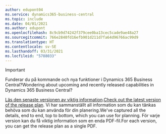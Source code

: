 ```yaml
---
author: edupont04
ms.service: dynamics365-business-central
ms.topic: include
ms.date: 04/01/2021
ms.author: edupont
ms.openlocfilehash: 8c9cb9d74242f379cee0ba13cec5cade9ae48a27
ms.sourcegitcommit: 766e2840fd16efb901d211d7fa64d96766ac99d9
ms.translationtype: HT
ms.contentlocale: sv-SE
ms.lasthandoff: 03/31/2021
ms.locfileid: "5788033"
---
```

> [!IMPORTANT]
>
> <span data-ttu-id="cbcbf-101">Funderar du på kommande och nya funktioner i Dynamics 365 Business Central?</span><span class="sxs-lookup"><span data-stu-id="cbcbf-101">Wondering about upcoming and recently released capabilities in Dynamics 365 Business Central?</span></span>
>
> <span data-ttu-id="cbcbf-102">[Läs den senaste versionen av viktig information](/dynamics365/release-plans/).</span><span class="sxs-lookup"><span data-stu-id="cbcbf-102">[Check out the latest version of the release plan](/dynamics365/release-plans/).</span></span> <span data-ttu-id="cbcbf-103">Vi har sammanställt all information som du kan tänkas behöva som du kan använda för din planering.</span><span class="sxs-lookup"><span data-stu-id="cbcbf-103">We've captured all the details, end to end, top to bottom, which you can use for planning.</span></span> <span data-ttu-id="cbcbf-104">För varje version kan du få viktig information som en enda PDF-fil.</span><span class="sxs-lookup"><span data-stu-id="cbcbf-104">For each version, you can get the release plan as a single PDF.</span></span>